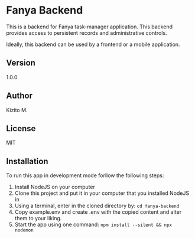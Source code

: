 # Fanya Backend

This is a backend for Fanya task-manager application. This backend provides access to persistent records and administrative controls.

Ideally, this backend can be used by a frontend or a mobile application.

## Version

1.0.0

## Author

Kizito M.

## License

MIT

## Installation

To run this app in development mode forllow the following steps:

1. Install NodeJS on your computer
2. Clone this project and put it in your computer that you installed NodeJS in
3. Using a terminal, enter in the cloned directory by: `cd fanya-backend `
4. Copy example.env and create .env with the copied content and alter them to your liking.
5. Start the app using one command: `npm install --silent && npx nodemon`
